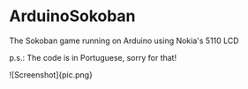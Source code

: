 # ArduinoSokoban
The Sokoban game running on Arduino using Nokia's 5110 LCD

p.s.: The code is in Portuguese, sorry for that!

![Screenshot]{pic.png}
